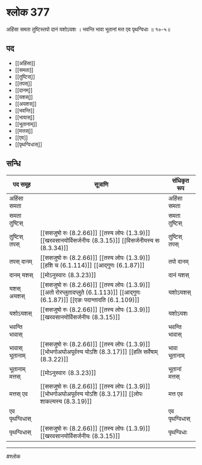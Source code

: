 # श्लोक 377

अहिंसा समता तुष्टिस्तपो दानं यशोऽयशः ।
भवन्ति भावा भूतानां मत्त एव पृथग्विधाः ॥ १०-५॥


## पद 

- [[अहिंसा]]
- [[समता]]
- [[तुष्टिस्]]
- [[तपस्]]
- [[दानम्]]
- [[यशस्]]
- [[अयशस्]]
- [[भवन्ति]]
- [[भावास्]]
- [[भूतानाम्]]
- [[मत्तस्]]
- [[एव]]
- [[पृथग्विधास्]]

## सन्धि

| पद समूह | सूत्राणि | संधिकृत रूप |
| ----- | ----- | ----- |
| अहिंसा समता |  | अहिंसा समता |
| समता तुष्टिस् |  | समता तुष्टिस् |
| तुष्टिस् तपस् |  [[ससजुषो रुः (8.2.66)]] [[तस्य लोपः (1.3.9)]] [[खरवसानयोर्विसर्जनीयः (8.3.15)]] [[विसर्जनीयस्य सः (8.3.34)]] | तुष्टिस् तपस् |
| तपस् दानम् |  [[ससजुषो रुः (8.2.66)]] [[तस्य लोपः (1.3.9)]] [[हशि च (6.1.114)]] [[आद्गुणः (6.1.87)]] | तपो दानम् |
| दानम् यशस् |  [[मोऽनुस्वारः (8.3.23)]] | दानं यशस् |
| यशस् अयशस् |  [[ससजुषो रुः (8.2.66)]] [[तस्य लोपः (1.3.9)]] [[अतो रोरप्लुतादप्लुते (6.1.113)]] [[आद्गुणः (6.1.87)]] [[एङः पदान्तादति (6.1.109)]] | यशोऽयशस् |
| यशोऽयशस् |  [[ससजुषो रुः (8.2.66)]] [[तस्य लोपः (1.3.9)]] [[खरवसानयोर्विसर्जनीयः (8.3.15)]] | यशोऽयशः |
| भवन्ति भावास् |  | भवन्ति भावास् |
| भावास् भूतानाम् |  [[ससजुषो रुः (8.2.66)]] [[तस्य लोपः (1.3.9)]] [[भोभगोअघोअपूर्वस्य योऽशि (8.3.17)]] [[हलि सर्वेषाम् (8.3.22)]] | भावा भूतानाम् |
| भूतानाम् मत्तस् |  [[मोऽनुस्वारः (8.3.23)]] | भूतानां मत्तस् |
| मत्तस् एव |  [[ससजुषो रुः (8.2.66)]] [[तस्य लोपः (1.3.9)]] [[भोभगोअघोअपूर्वस्य योऽशि (8.3.17)]] [[लोपः शाकल्यस्य (8.3.19)]] | मत्त एव |
| एव पृथग्विधास् |  | एव पृथग्विधास् |
| पृथग्विधास् |  [[ससजुषो रुः (8.2.66)]] [[तस्य लोपः (1.3.9)]] [[खरवसानयोर्विसर्जनीयः (8.3.15)]] | पृथग्विधाः |


---

#श्लोक